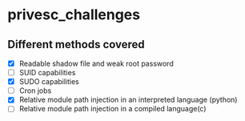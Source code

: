 # privesc_challenges
## Different methods covered
- [x] Readable shadow file and weak root password
- [ ] SUID capabilities
- [x] SUDO capabilities
- [ ] Cron jobs
- [x] Relative module path injection in an interpreted language (python)
- [ ] Relative module path injection in a compiled language(c) 